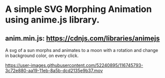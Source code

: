 # A simple SVG Morphing Animation using anime.js library.

## anim.min.js: https://cdnjs.com/libraries/animejs

A svg of a sun morphs and animates to a moon with a rotation and change in background color, on every click.


https://user-images.githubusercontent.com/52240895/116745793-3c72e880-aa19-11eb-8a5b-dcd2135e9b37.mov


